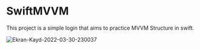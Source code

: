 # SwiftMVVM

This project is a simple login that aims to practice MVVM Structure in swift.<br>

![Ekran-Kayd-2022-03-30-230037](https://user-images.githubusercontent.com/59232592/160921202-f884eea4-68b7-4a64-ab0c-70277106dd45.gif)
